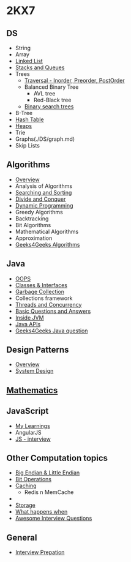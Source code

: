 # 2KX7

## DS                  
- String
- Array             
- [Linked List](./DS/linked_list.md) 
- [Stacks and Queues](./DS/stack_n_queue.md) 
- Trees
  - [Traversal - Inorder, Preorder, PostOrder](./DS/Tree/tree_chap1.md)  
  - Balanced Binary Tree
    - AVL tree 
    - Red-Black tree	
  - [Binary search trees](./DS/Tree/binary_search_tree.md)  
- B-Tree  
- [Hash Table](./DS/hash_table.md)  
- [Heaps](./DS/heap.md)  
- Trie		
- Graphs(./DS/graph.md) 
- Skip Lists

## Algorithms
- [Overview](./Algo/analysisOfAlgorithms.md)
- Analysis of Algorithms
- [Searching and Sorting](./Algo/Sorting.md)
- [Divide and Conquer](./Algo/Divide_and_Conquer.md)
- [Dynamic Programming](./Algo/dynamic_programming.md)
- Greedy Algorithms
- Backtracking
- Bit Algorithms
- Mathematical Algorithms
- Approximation
- [Geeks4Geeks Algorithms](http://www.geeksforgeeks.org/fundamentals-of-algorithms/)


## Java
- [OOPS](./Java/oops_n_ooad.md)
- [Classes & Interfaces](./Java/classes_n_interfaces.md)
- [Garbage Collection](./Java/garbage_collection.md)
- Collections framework
- [Threads and Concurrency](./Java/Thread_n_Concurrency.md)
- [Basic Questions and Answers](./Java/java_qna_1.md)
- [Inside JVM](./Java/Inside_JVM.md)
- [Java APIs](./Java/Java_API.md)
- [Geeks4Geeks Java question](http://www.geeksforgeeks.org/java/)


## Design Patterns
- [Overview](./Design_Patterns/Design_Patterns.md)
- [System Design](./Arbit/System_Design.md)

## [Mathematics](./Arbit/Mathematics.md)


## JavaScript
- [My Learnings](https://github.com/a2ankitrai/JS_Learning)
- AngularJS
- [JS - interview](https://github.com/adam-s/js-interview-review)

## Other Computation topics
- [Big Endian & Little Endian](./Arbit/big_n_little_endian.md)
- [Bit Operations](./Arbit/Bit_Operations.md)
- [Caching](./Arbit/Cache.md)
	- Redis n MemCache
- 	
- [Storage](./Arbit/storage.md)	
- [What happens when](https://github.com/alex/what-happens-when)
- [Awesome Interview Questions](https://github.com/MaximAbramchuck/awesome-interview-questions)

## General
- [Interview Prepation](./Arbit/interview_prep.md)

